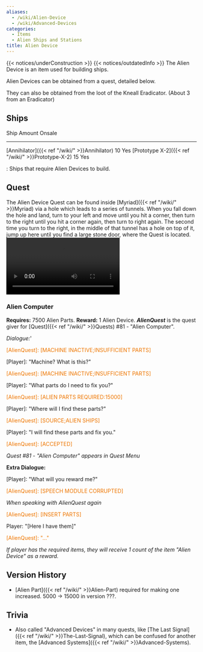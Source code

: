 ```yaml
---
aliases:
  - /wiki/Alien-Device
  - /wiki/Advanced-Devices
categories:
  - Items
  - Alien Ships and Stations
title: Alien Device
---
```


{{< notices/underConstruction >}} {{< notices/outdatedInfo >}} The Alien Device is an item used for building ships.

Alien Devices can be obtained from a quest, detailed below.

They can also be obtained from the loot of the Kneall Eradicator. (About 3 from an Eradicator)

## Ships

Ship Amount Onsale

---

[Annihilator]({{< ref "/wiki/" >}}Annihilator) 10 Yes [Prototype X-2]({{< ref "/wiki/" >}}Prototype-X-2) 15 Yes

: Ships that require Alien Devices to build.

## Quest

The Alien Device Quest can be found inside [Myriad]({{< ref "/wiki/" >}}Myriad) via a hole which leads to a series of tunnels. When you fall down the hole and land, turn to your left and move until you hit a corner, then turn to the right until you hit a corner again, then turn to right again. The second time you turn to the right, in the middle of that tunnel has a hole on top of it, jump up here until you find a large stone door, where the Quest is located. ![centre|Video guide on the
location of the Alien Device
Quest.](AlienDeviceGuide.mp4 "centre|Video guide on the location of the Alien Device Quest.")

### Alien Computer

**Requires:** 7500 Alien Parts. **Reward:** 1 Alien Device. **_AlienQuest_** is the quest giver for [Quest]({{< ref "/wiki/" >}}Quests) #81 - "Alien Computer".

_Dialogue:_'

<span style="color:#ee7600">[AlienQuest]: [MACHINE INACTIVE;INSUFFICIENT PARTS]</span>

[Player]: "Machine? What is this?"

<span style="color:#ee7600">[AlienQuest]: [MACHINE INACTIVE;INSUFFICIENT PARTS]</span>

[Player]: "What parts do I need to fix you?"

<span style="color:#ee7600">[AlienQuest]: [ALIEN PARTS REQUIRED:15000]</span>

[Player]: "Where will I find these parts?"

<span style="color:#ee7600">[AlienQuest]: [SOURCE;ALIEN SHIPS]</span>

[Player]: "I will find these parts and fix you."

<span style="color:#ee7600">[AlienQuest]: [ACCEPTED]</span>

_Quest #81 - "Alien Computer" appears in Quest Menu_

**Extra Dialogue:**

[Player]: "What will you reward me?"

<span style="color:#ee7600">[AlienQuest]: [SPEECH MODULE CORRUPTED]</span>

_When speaking with AlienQuest again_

<span style="color:#ee7600">[AlienQuest]: [INSERT PARTS]</span>

Player: "[Here I have them]"

<span style="color:#ee7600">[AlienQuest]: "..."</span>

_If player has the required items, they will receive 1 count of the item "Alien Device" as a reward._

## Version History

- [Alien Part]({{< ref "/wiki/" >}}Alien-Part) required for making one increased. 5000 -> 15000 in version ???.

## Trivia

- Also called "Advanced Devices" in many quests, like [The Last Signal]({{< ref "/wiki/" >}}The-Last-Signal), which can be confused for another item, the [Advanced Systems]({{< ref "/wiki/" >}}Advanced-Systems).
